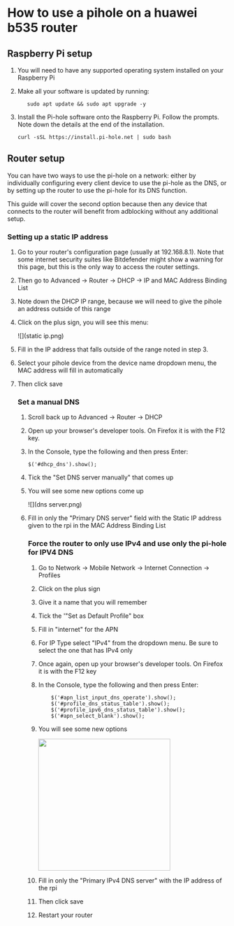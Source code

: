 # How to use a pihole on a huawei b535 router

## Raspberry Pi setup

1. You will need to have any supported operating system installed on your Raspberry Pi

2. Make all your software is updated by running:
   
   ```shell
      sudo apt update && sudo apt upgrade -y
   ```

3. Install the Pi-hole software onto the Raspberry Pi. Follow the prompts. Note down the details at the end of the installation.
   
   ```shell
   curl -sSL https://install.pi-hole.net | sudo bash
   ```

## Router setup

You can have two ways to use the pi-hole on a network: either by individually configuring every client device to use the pi-hole as the DNS, or by setting up the router to use the pi-hole for its DNS function. 

This guide will cover the second option because then any device that connects to the router will benefit from adblocking without any additional setup.

### Setting up a static IP address

1. Go to your router's configuration page (usually at 192.168.8.1). Note that some internet security suites like Bitdefender might show a warning for this page, but this is the only way to access the router settings.

2. Then go to Advanced -> Router -> DHCP -> IP and MAC Address Binding List

3. Note down the DHCP IP range, because we will need to give the pihole an address outside of this range

4. Click on the plus sign, you will see this menu:
   
   ![](static ip.png)

5. Fill in the IP address that falls outside of the range noted in step 3. 

6. Select your pihole device from the device name dropdown menu, the MAC address will fill in automatically

7. Then click save
   
   ### Set a manual DNS
   
   1. Scroll back up to Advanced -> Router -> DHCP
   
   2. Open up your browser's developer tools. On Firefox it is with the F12 key.
   
   3. In the Console, type the following and then press Enter:
      
      ```shell
      $('#dhcp_dns').show();
      ```
   
   4. Tick the "Set DNS server manually" that comes up
   
   5. You will see some new options come up
      
      ![](dns server.png)
   
   6. Fill in only the "Primary DNS server" field with the Static IP address given to the rpi in the MAC Address Binding List
      
      ### Force the router to only use IPv4 and use only the pi-hole for IPV4 DNS
      
      1. Go to Network -> Mobile Network -> Internet Connection -> Profiles
      
      2. Click on the plus sign
      
      3. Give it a name that you will remember
      
      4. Tick the  '"Set as Default Profile" box
      
      5. Fill in "internet" for the APN
      
      6. For IP Type select "IPv4" from the dropdown menu. Be sure to select the one that has IPv4 only
      
      7. Once again, open up your browser's developer tools. On Firefox it is with the F12 key
      
      8. In the Console, type the following and then press Enter:
         
         ```shell
             $('#apn_list_input_dns_operate').show();
             $('#profile_dns_status_table').show();
             $('#profile_ipv6_dns_status_table').show();
             $('#apn_select_blank').show();
         ```
      
      9. You will see some new options
         
         <img title="" src="file:///C:/Users/User/Documents/pihole/Pi-hole-info/ipv4%20apn.png" alt="" width="302" data-align="center">
      
      10. Fill in only the "Primary IPv4 DNS server" with the IP address of the rpi
      
      11. Then click save
      
      12. Restart your router
